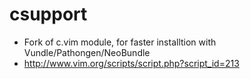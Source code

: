 csupport
========

- Fork of c.vim module, for faster installtion with Vundle/Pathongen/NeoBundle
- http://www.vim.org/scripts/script.php?script_id=213
